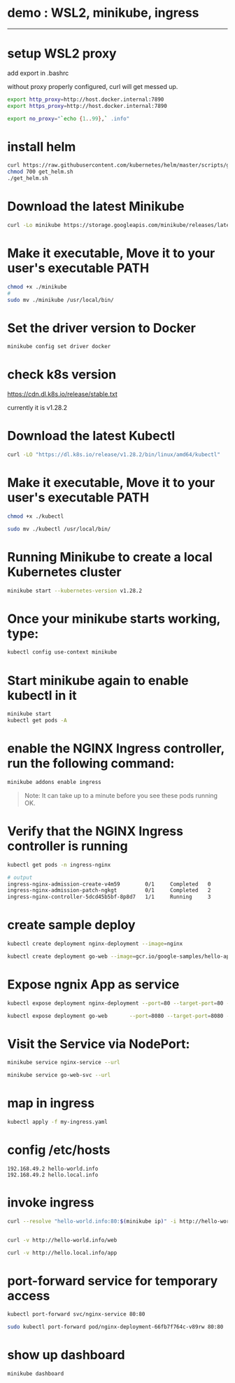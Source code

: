 # demo : WSL2, minikube, ingress
---------------------------------------
# setup WSL2 proxy
add export in .bashrc

without proxy properly configured, curl will get messed up.

```bash
export http_proxy=http://host.docker.internal:7890
export https_proxy=http://host.docker.internal:7890

export no_proxy="`echo {1..99},` .info"

```

# install helm

```bash
curl https://raw.githubusercontent.com/kubernetes/helm/master/scripts/get > get_helm.sh 
chmod 700 get_helm.sh 
./get_helm.sh
```


# Download the latest Minikube

```sh
curl -Lo minikube https://storage.googleapis.com/minikube/releases/latest/minikube-linux-amd64
```

# Make it executable, Move it to your user's executable PATH

```sh
chmod +x ./minikube
# 
sudo mv ./minikube /usr/local/bin/
```

# Set the driver version to Docker

```sh
minikube config set driver docker
```

# check k8s version
https://cdn.dl.k8s.io/release/stable.txt

currently it is v1.28.2

# Download the latest Kubectl

```sh
curl -LO "https://dl.k8s.io/release/v1.28.2/bin/linux/amd64/kubectl"
```

# Make it executable, Move it to your user's executable PATH

```sh
chmod +x ./kubectl

sudo mv ./kubectl /usr/local/bin/
```

# Running Minikube to create a local Kubernetes cluster

```sh
minikube start --kubernetes-version v1.28.2
```

# Once your minikube starts working, type:

```sh
kubectl config use-context minikube
```

# Start minikube again to enable kubectl in it

```bash
minikube start
kubectl get pods -A
```

# enable the NGINX Ingress controller, run the following command:

```sh
minikube addons enable ingress
```

> Note: It can take up to a minute before you see these pods running OK.

# Verify that the NGINX Ingress controller is running

```sh
kubectl get pods -n ingress-nginx

# output
ingress-nginx-admission-create-v4m59        0/1     Completed   0             
ingress-nginx-admission-patch-ngkgt         0/1     Completed   2               
ingress-nginx-controller-5dcd45b5bf-8p8d7   1/1     Running     3 
```

# create sample deploy

```bash
kubectl create deployment nginx-deployment --image=nginx

kubectl create deployment go-web --image=gcr.io/google-samples/hello-app:1.0
```

# Expose ngnix App as service

```bash
kubectl expose deployment nginx-deployment --port=80 --target-port=80 --type=ClusterIP --name=nginx-service

kubectl expose deployment go-web       --port=8080 --target-port=8080 --type=ClusterIP --name=go-web-svc
```

# Visit the Service via NodePort:

```bash
minikube service nginx-service --url

minikube service go-web-svc --url
```

# map in ingress

```sh
kubectl apply -f my-ingress.yaml
```

# config /etc/hosts

```
192.168.49.2 hello-world.info
192.168.49.2 hello.local.info

```

# invoke ingress

```bash
curl --resolve "hello-world.info:80:$(minikube ip)" -i http://hello-world.info/web


curl -v http://hello-world.info/web

curl -v http://hello.local.info/app
```


# port-forward service for temporary access

```bash
kubectl port-forward svc/nginx-service 80:80

sudo kubectl port-forward pod/nginx-deployment-66fb7f764c-v89rw 80:80
```

# show up dashboard

```sh
minikube dashboard
```


